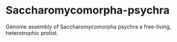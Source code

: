 # Saccharomycomorpha-psychra
Genome assembly of Saccharomycomorpha psychra a free-living, heterotrophic protist.
